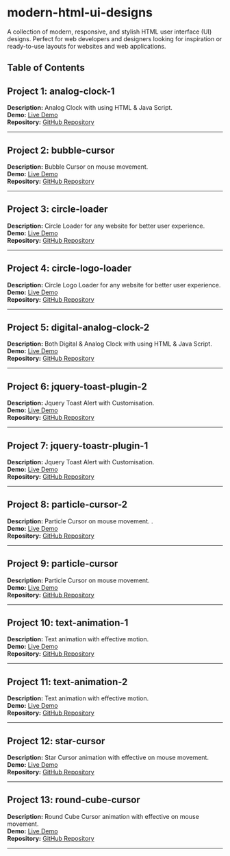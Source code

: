 # modern-html-ui-designs

A collection of modern, responsive, and stylish HTML user interface (UI) designs. Perfect for web developers and designers looking for inspiration or ready-to-use layouts for websites and web applications.

## Table of Contents

## Project 1: analog-clock-1

**Description:** Analog Clock with using HTML & Java Script.  
**Demo:** [Live Demo](https://haripadajena.github.io/modern-html-ui-designs/analog-clock-1)  
**Repository:** [GitHub Repository](https://github.com/haripadajena/modern-html-ui-designs/tree/main/analog-clock-1)

---

## Project 2: bubble-cursor

**Description:** Bubble Cursor on mouse movement.  
**Demo:** [Live Demo](https://haripadajena.github.io/modern-html-ui-designs/bubble-cursor)  
**Repository:** [GitHub Repository](https://github.com/haripadajena/modern-html-ui-designs/tree/main/bubble-cursor)

---

## Project 3: circle-loader

**Description:** Circle Loader for any website for better user experience.  
**Demo:** [Live Demo](https://haripadajena.github.io/modern-html-ui-designs/circle-loader)  
**Repository:** [GitHub Repository](https://github.com/haripadajena/modern-html-ui-designs/tree/main/circle-loader)

---

## Project 4: circle-logo-loader

**Description:** Circle Logo Loader for any website for better user experience.  
**Demo:** [Live Demo](https://haripadajena.github.io/modern-html-ui-designs/circle-logo-loader)  
**Repository:** [GitHub Repository](https://github.com/haripadajena/modern-html-ui-designs/tree/main/circle-logo-loader)

---

## Project 5: digital-analog-clock-2

**Description:** Both Digital & Analog Clock with using HTML & Java Script.  
**Demo:** [Live Demo](https://haripadajena.github.io/modern-html-ui-designs/digital-analog-clock-2)  
**Repository:** [GitHub Repository](https://github.com/haripadajena/modern-html-ui-designs/tree/main/digital-analog-clock-2)

---

## Project 6: jquery-toast-plugin-2

**Description:** Jquery Toast Alert with Customisation.  
**Demo:** [Live Demo](https://haripadajena.github.io/modern-html-ui-designs/jquery-toast-plugin-2/demos/)  
**Repository:** [GitHub Repository](https://github.com/haripadajena/modern-html-ui-designs/tree/main/jquery-toast-plugin-2)

---

## Project 7: jquery-toastr-plugin-1

**Description:** Jquery Toast Alert with Customisation.  
**Demo:** [Live Demo](https://haripadajena.github.io/modern-html-ui-designs/jquery-toastr-plugin-1)  
**Repository:** [GitHub Repository](https://github.com/haripadajena/modern-html-ui-designs/tree/main/jquery-toastr-plugin-1)

---

## Project 8: particle-cursor-2

**Description:** Particle Cursor on mouse movement. .  
**Demo:** [Live Demo](https://haripadajena.github.io/modern-html-ui-designs/particle-cursor-2)  
**Repository:** [GitHub Repository](https://github.com/haripadajena/modern-html-ui-designs/tree/main/particle-cursor-2)

---

## Project 9: particle-cursor

**Description:** Particle Cursor on mouse movement.  
**Demo:** [Live Demo](https://haripadajena.github.io/modern-html-ui-designs/particle-cursor)  
**Repository:** [GitHub Repository](https://github.com/haripadajena/modern-html-ui-designs/tree/main/particle-cursor)

---

## Project 10: text-animation-1

**Description:** Text animation with effective motion.  
**Demo:** [Live Demo](https://haripadajena.github.io/modern-html-ui-designs/text-animation-1)  
**Repository:** [GitHub Repository](https://github.com/haripadajena/modern-html-ui-designs/tree/main/text-animation-1)

---

## Project 11: text-animation-2

**Description:** Text animation with effective motion.  
**Demo:** [Live Demo](https://haripadajena.github.io/modern-html-ui-designs/text-animation-2)  
**Repository:** [GitHub Repository](https://github.com/haripadajena/modern-html-ui-designs/tree/main/text-animation-2)

---

## Project 12: star-cursor

**Description:** Star Cursor animation with effective on mouse movement.  
**Demo:** [Live Demo](https://haripadajena.github.io/modern-html-ui-designs/star-cursor)  
**Repository:** [GitHub Repository](https://github.com/haripadajena/modern-html-ui-designs/tree/main/star-cursor)

---

## Project 13: round-cube-cursor

**Description:** Round Cube Cursor animation with effective on mouse movement.  
**Demo:** [Live Demo](https://haripadajena.github.io/modern-html-ui-designs/round-cube-cursor)  
**Repository:** [GitHub Repository](https://github.com/haripadajena/modern-html-ui-designs/tree/main/round-cube-cursor)

---
